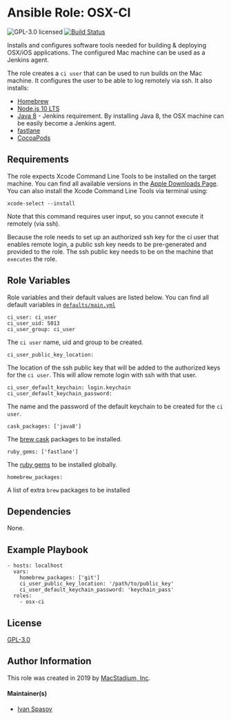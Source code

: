 # Ansible Role: OSX-CI

![GPL-3.0 licensed][badge-license]
[![Build Status](https://github.com/kenhuang/ansible-role-osx-ci/workflows/Publish%20role/badge.svg?branch=master)](https://github.com/kenhuang/ansible-role-osx-ci/actions?query=workflow%3A%22Publish+role%22+branch%3Amaster)

Installs and configures software tools needed for building & deploying OSX/iOS applications.
The configured Mac machine can be used as a Jenkins agent.

The role creates a `ci user` that can be used to run builds on the Mac machine. It configures the user to be able to log remotely via ssh.
It also installs:

* [Homebrew][homebrew]
* [Node.js 10 LTS][node10]
* [Java 8][java8] - Jenkins requirement. By installing Java 8, the OSX machine can be easily become a Jenkins agent.
* [fastlane][fastlane]
* [CocoaPods][cocoapods]

## Requirements

The role expects Xcode Command Line Tools to be installed on the target machine. You can find all available versions in the [Apple Downloads Page][apple-downloads].
You can also install the Xcode Command Line Tools via terminal using:

    xcode-select --install

Note that this command requires user input, so you cannot execute it remotely (via ssh).

Because the role needs to set up an authorized ssh key for the ci user that enables remote login, a public ssh key needs to be pre-generated and provided to the role.
The ssh public key needs to be on the machine that `executes` the role.

## Role Variables

Role variables and their default values are listed below.
You can find all default variables in [`defaults/main.yml`](defaults/main.yml)

    ci_user: ci_user
    ci_user_uid: 5013
    ci_user_group: ci_user

The `ci user` name, uid and group to be created.

    ci_user_public_key_location:

The location of the ssh public key that will be added to the authorized keys for the `ci user`. This will allow remote login with ssh with that user.

    ci_user_default_keychain: login.keychain
    ci_user_default_keychain_password:

The name and the password of the default keychain to be created for the `ci user`.

    cask_packages: ['java8']

The [brew cask][brew-cask] packages to be installed.

    ruby_gems: ['fastlane']

The [ruby gems][ruby-gems] to be installed globally.

    homebrew_packages:

A list of extra `brew` packages to be installed

## Dependencies

None.

## Example Playbook

    - hosts: localhost
      vars:
        homebrew_packages: ['git']
        ci_user_public_key_location: '/path/to/public_key'
        ci_user_default_keychain_password: 'keychain_pass'
      roles:
        - osx-ci

## License

[GPL-3.0][link-license]

## Author Information

This role was created in 2019 by [MacStadium, Inc][macstadium].

#### Maintainer(s)

- [Ivan Spasov](https://github.com/ispasov)

[macstadium]: https://www.macstadium.com/
[homebrew]: https://brew.sh/
[node10]: https://nodejs.org/en/blog/release/v10.13.0/
[java8]: https://www.oracle.com/technetwork/java/javase/overview/java8-2100321.html
[fastlane]: https://fastlane.tools/
[cocoapods]: https://cocoapods.org/
[brew-cask]: https://github.com/Homebrew/homebrew-cask
[ruby-gems]: https://rubygems.org/
[badge-license]: https://img.shields.io/badge/License-GPL3-green.svg
[link-license]: https://raw.githubusercontent.com/macstadium/ansible-role-osx-ci/master/LICENSE
[apple-downloads]: https://developer.apple.com/download/more/
